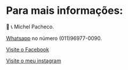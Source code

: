 
# Para mais informações: 

📲 📞 Michel Pacheco.

<a href="https://wa.me/message/L2W26WS2QTOHB1">Whatsapp</a> no número (011)96977-0090.

<a href="https://www.facebook.com/Michelimovel"> Visite o Facebook</a> 


<a href="m.me/Michelimovel"></a>

<a href="https://www.instagram.com/michel_imoveis/">Visite o meu instagram</a>
